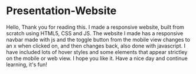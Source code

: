 # Presentation-Website
Hello,
Thank you for reading this.
I made a responsive website, built from scratch using HTML5, CSS and JS.
The website I made has a responsive navbar made with js and the toggle button from the mobile view changes to an x when clicked on, and then changes back, also done with javascript.
I have included lots of hover styles and some elements that appear strictley on the mobile or web view.
I hope you like it.
Have a nice day and continue learning, it's fun!
